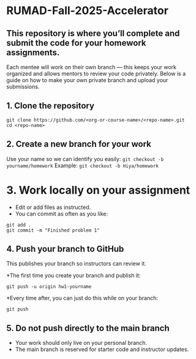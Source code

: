 # RUMAD-Fall-2025-Accelerator

## This repository is where you’ll complete and submit the code for your homework assignments.
Each mentee will work on their own branch — this keeps your work organized and allows mentors to review your code privately.
Below is a guide on how to make your own private branch and upload your submissions.

## 1. Clone the repository

```
git clone https://github.com/<org-or-course-name>/<repo-name>.git
cd <repo-name>
```
## 2. Create a new branch for your work
Use your name so we can identify you easily:
```git checkout -b yourname/homework```
Example:
```git checkout -b Hiya/homework```

# 3. Work locally on your assignment
* Edit or add files as instructed.
* You can commit as often as you like:
```
git add .
git commit -m "Finished problem 1"
```
## 4. Push your branch to GitHub
This publishes your branch so instructors can review it.

*The first time you create your branch and publish it:
```
git push -u origin hw1-yourname
```
*Every time after, you can just do this while on your branch:
```
git push
```

## 5. Do not push directly to the main branch
* Your work should only live on your personal branch.
* The main branch is reserved for starter code and instructor updates.
